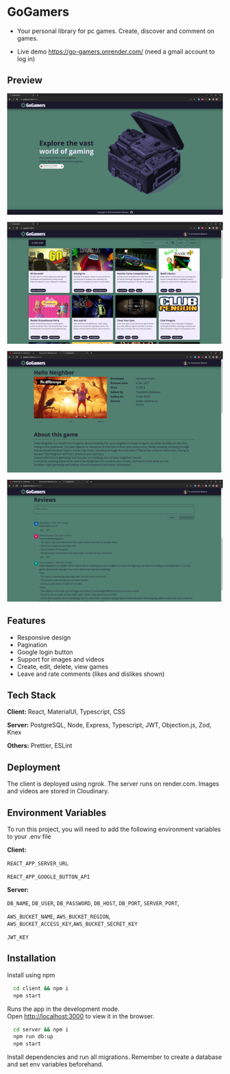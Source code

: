 # GoGamers

- Your personal library for pc games. Create, discover and comment on games.

- Live demo https://go-gamers.onrender.com/ (need a gmail account to log in)

## Preview

![Login!](readme_images/login_page.png)

![Homepage!](readme_images/home_page.png)

![Gamepage!](readme_images/game_page.png)

![Reviews!](readme_images/reviews.png)

## Features

- Responsive design
- Pagination
- Google login button
- Support for images and videos
- Create, edit, delete, view games
- Leave and rate comments (likes and dislikes shown)

## Tech Stack

**Client:** React, MaterialUI, Typescript, CSS

**Server:** PostgreSQL, Node, Express, Typescript, JWT, Objection.js, Zod, Knex

**Others:** Prettier, ESLint

## Deployment

The client is deployed using ngrok. The server runs on render.com. Images and videos are stored in Cloudinary.

## Environment Variables

To run this project, you will need to add the following environment variables to your .env file

**Client:**

`REACT_APP_SERVER_URL`

`REACT_APP_GOOGLE_BUTTON_API`

**Server:**

`DB_NAME`, `DB_USER`, `DB_PASSWORD`, `DB_HOST`, `DB_PORT`, `SERVER_PORT`,

`AWS_BUCKET_NAME`, `AWS_BUCKET_REGION`, `AWS_BUCKET_ACCESS_KEY`,`AWS_BUCKET_SECRET_KEY`

`JWT_KEY`

## Installation

Install using npm

```bash
  cd client && npm i
  npm start
```

Runs the app in the development mode.\
Open [http://localhost:3000](http://localhost:3000) to view it in the browser.

```bash
  cd server && npm i
  npm run db:up
  npm start
```

Install dependencies and run all migrations.
Remember to create a database and set env variables beforehand.
